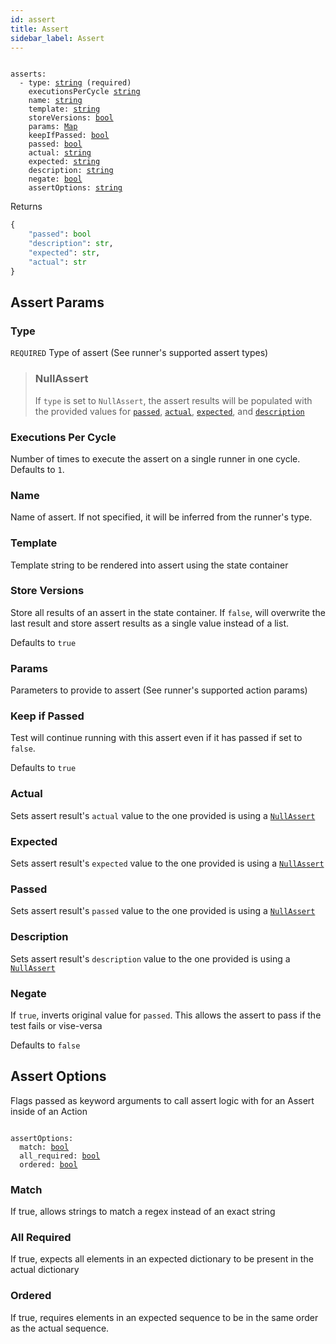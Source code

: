 ```yaml
---
id: assert
title: Assert
sidebar_label: Assert
---
```


<pre><code>
asserts:
  - type: <a href="#type">string</a> (required)
    executionsPerCycle <a href="#executions-per-cycle">string</a>
    name: <a href="#name">string</a>
    template: <a href="#template">string</a>
    storeVersions: <a href="#store-versions">bool</a>
    params: <a href="#params">Map</a>
    keepIfPassed: <a href="#keep-if-passed">bool</a>
    passed: <a href="#passed">bool</a>
    actual: <a href="#actual">string</a>
    expected: <a href="#expected">string</a>
    description: <a href="#description">string</a>
    negate: <a href="#negate">bool</a>
    assertOptions: <a href="#assert-options">string</a>
</code></pre>

Returns

```python
{
    "passed": bool
    "description": str,
    "expected": str,
    "actual": str
}
```

## Assert Params

### Type

`REQUIRED` Type of assert (See runner's supported assert types)

> ### NullAssert
> If `type` is set to `NullAssert`, the assert results will be populated with
> the provided values for <a href="#passed">`passed`</a>, <a href="#actual">`actual`</a>,
> <a href="#expected">`expected`</a>, and <a href="#description">`description`</a>

### Executions Per Cycle

Number of times to execute the assert on a single runner in one cycle. Defaults
to `1`.

### Name

Name of assert. If not specified, it will be inferred from the runner's type.

### Template

Template string to be rendered into assert using the state container

### Store Versions

Store all results of an assert in the state container. If `false`, will overwrite
the last result and store assert results as a single value instead of a list.

Defaults to `true`

### Params

Parameters to provide to assert (See runner's supported action params)

### Keep if Passed

Test will continue running with this assert even if it has passed if set to `false`.

Defaults to `true`

### Actual

Sets assert result's `actual` value to the one provided is using a <a href="#nullassert">`NullAssert`</a>

### Expected

Sets assert result's `expected` value to the one provided is using a <a href="#nullassert">`NullAssert`</a>

### Passed

Sets assert result's `passed` value to the one provided is using a <a href="#nullassert">`NullAssert`</a>

### Description

Sets assert result's `description` value to the one provided is using a <a href="#nullassert">`NullAssert`</a>

### Negate

If `true`, inverts original value for `passed`. This allows the assert to pass
if the test fails or vise-versa

Defaults to `false`

## Assert Options

Flags passed as keyword arguments to call assert logic with for an
Assert inside of an Action

<pre><code>
assertOptions:
  match: <a href="#match">bool</a>
  all_required: <a href="#all-required">bool</a>
  ordered: <a href="#ordered">bool</a>
</code></pre>

### Match

If true, allows strings to match a regex instead of an exact string

### All Required

If true, expects all elements in an expected dictionary to be present in
the actual dictionary

### Ordered

If true, requires elements in an expected sequence to be in the same order as
the actual sequence.
